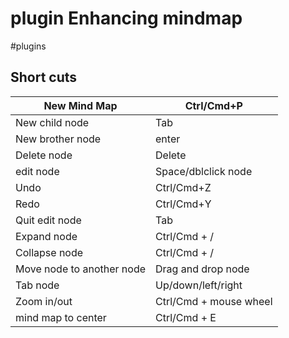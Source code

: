 # plugin Enhancing mindmap
#plugins
 
 ## Short cuts

|New Mind Map|Ctrl/Cmd+P|
|---|---|
|New child node|Tab|
|New brother node|enter|
|Delete node|Delete|
|edit node|Space/dblclick node|
|Undo|Ctrl/Cmd+Z|
|Redo|Ctrl/Cmd+Y|
|Quit edit node|Tab|
|Expand node|Ctrl/Cmd + /|
|Collapse node|Ctrl/Cmd + /|
|Move node to another node|Drag and drop node|
|Tab node|Up/down/left/right|
|Zoom in/out|Ctrl/Cmd + mouse wheel|
|mind map to center|Ctrl/Cmd + E|